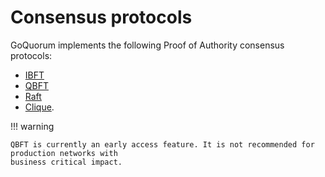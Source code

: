 # Consensus protocols

GoQuorum implements the following Proof of Authority consensus protocols:

* [IBFT](../../HowTo/Configure/Consensus-Protocols/IBFT.md)
* [QBFT](../../HowTo/Configure/Consensus-Protocols/QBFT.md)
* [Raft](../../HowTo/Configure/Consensus-Protocols/Raft.md)
* [Clique](../../HowTo/Configure/Consensus-Protocols/Clique.md).

!!! warning

    QBFT is currently an early access feature. It is not recommended for production networks with
    business critical impact.
